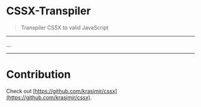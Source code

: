 # CSSX-Transpiler

> Transpiler CSSX to valid JavaScript

---

...

---

# Contribution

Check out [https://github.com/krasimir/cssx](https://github.com/krasimir/cssx).

